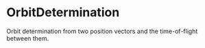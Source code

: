 # OrbitDetermination
Orbit determination from two position vectors and the time-of-flight between them.
